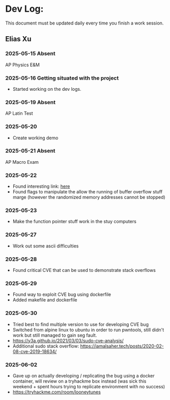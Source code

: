 # Dev Log:

This document must be updated daily every time you finish a work session.

## Elias Xu

### 2025-05-15 Absent

AP Physics E&M

### 2025-05-16 Getting situated with the project

- Started working on the dev logs.

### 2025-05-19 Absent

AP Latin Test

### 2025-05-20

- Create working demo


### 2025-05-21 Absent

AP Macro Exam

### 2025-05-22

- Found interesting link: [here](https://www.fortinet.com/resources/cyberglossary/buffer-overflow)
- Found flags to manipulate the allow the running of buffer overflow stuff marge (however the randomized memory addresses cannot be stopped)

### 2025-05-23

- Make the function pointer stuff work in the stuy computers


### 2025-05-27

- Work out some ascii difficulties

### 2025-05-28

- Found critical CVE that can be used to demonstrate stack overflows

### 2025-05-29

- Found way to exploit CVE bug using dockerfile
- Added makefile and dockerfile

### 2025-05-30

- Tried best to find multiple version to use for developing CVE bug
- Switched from alpine linux to ubuntu in order to run pwntools, still didn't work but still managed to gain seg fault. 
- https://y3a.github.io/2021/03/03/sudo-cve-analysis/ 
- Additional sudo stack overflow: https://iamalsaher.tech/posts/2020-02-08-cve-2019-18634/ 

### 2025-06-02

- Gave up on actually developing / replicating the bug using a docker container, will review on a tryhackme box instead (was sick this weekend + spent hours trying to replicate environment with no success)
- https://tryhackme.com/room/looneytunes
